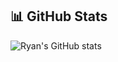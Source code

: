 ## 📊 GitHub Stats

![Ryan's GitHub stats](https://github-readme-stats.vercel.app/api?username=ryan-santos&show_icons=true&theme=radical)
